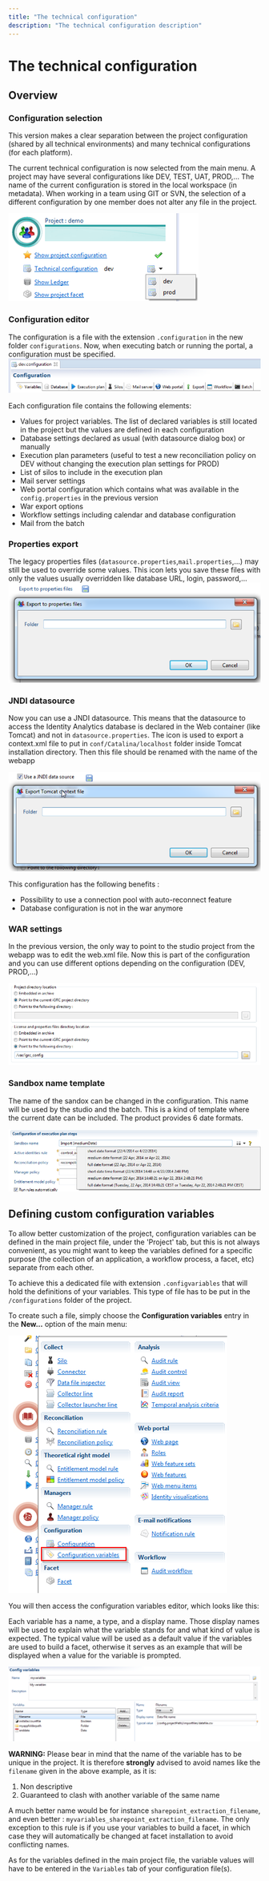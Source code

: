```yaml
---
title: "The technical configuration"
description: "The technical configuration description"
---
```


# The technical configuration

## Overview

### Configuration selection

This version makes a clear separation between the project configuration (shared by all technical environments) and many technical configurations (for each platform).

The current technical configuration is now selected from the main menu. A project may have several configurations like DEV, TEST, UAT, PROD,... The name of the current configuration is stored in the local workspace (in metadata). When working in a team using GIT or SVN, the selection of a different configuration by one member does not alter any file in the project.  

![Studio configuration menu](./images/studio_config_menu.png "Studio configuration menu")

### Configuration editor

The configuration is a file with the extension `.configuration` in the new folder `configurations`. Now, when executing batch or running the portal, a configuration must be specified.
![Studio configuration tabs](./images/studio_config_tabs.png "Studio configuration tabs")

Each configuration file contains the following elements:

- Values for project variables. The list of declared variables is still located in the project but the values are defined in each configuration
- Database settings declared as usual (with datasource dialog box) or manually
- Execution plan parameters (useful to test a new reconciliation policy on DEV without changing the execution plan settings for PROD)
- List of silos to include in the execution plan
- Mail server settings
- Web portal configuration which contains what was available in the `config.properties` in the previous version
- War export options
- Workflow settings including calendar and database configuration
- Mail from the batch

### Properties export

The legacy properties files (`datasource.properties`,`mail.properties`,...) may still be used to override some values. This icon lets you save these files with only the values usually overridden like database URL, login, password,...
![Studio Export the configuration](./images/studio_config_export.png "Studio Export the configuration")

### JNDI datasource

Now you can use a JNDI datasource. This means that the datasource to access the Identity Analytics database is declared in the Web container (like Tomcat) and not in `datasource.properties`. The icon is used to export a context.xml file to put in `conf/Catalina/localhost` folder inside Tomcat installation directory. Then this file should be renamed with the name of the webapp  

![Studio export the JNDI context file](./images/studio_config_jndi.png "Studio export the JNDI context file")

This configuration has the following benefits :

- Possibility to use a connection pool with auto-reconnect feature
- Database configuration is not in the war anymore

### WAR settings

In the previous version, the only way to point to the studio project from the webapp was to edit the web.xml file. Now this is part of the configuration and you can use different options depending on the configuration (DEV, PROD,...)  

![Studio WAR file configuration](./images/studio_config_war.png "Studio WAR file configuration")

### Sandbox name template

The name of the sandox can be changed in the configuration. This name will be used by the studio and the batch. This is a kind of template where the current date can be included. The product provides 6 date formats.  

![Studio sandbox name configuration](./images/studio_config_sandbox.png "Studio sandbox name configuration")

## Defining custom configuration variables

To allow better customization of the project, configuration variables can be defined in the main project file, under the 'Project' tab, but this is not always convenient, as you might want to keep the variables defined for a specific purpose (the collection of an application, a workflow process, a facet, etc) separate from each other.

To achieve this a dedicated file with extension `.configvariables` that will hold the definitions of your variables. This type of file has to be put in the `/configurations` folder of the project.

To create such a file, simply choose the **Configuration variables** entry in the **New...** option of the main menu:  

![New configuration variable file](./images/new-config-var-menu.png "New configuration variable file")

You will then access the configuration variables editor, which looks like this:

Each variable has a name, a type, and a display name. Those display names will be used to explain what the variable stands for and what kind of value is expected.
The typical value will be used as a default value if the variables are used to build a facet, otherwise it serves as an example that will be displayed when a value for the variable is prompted.  

![Config variables](./images/configvariables.png "Config variables")

**WARNING:** Please bear in mind that the name of the variable has to be unique in the project. It is therefore **strongly** advised to avoid names like the `filename` given in the above example, as it is:

1. Non descriptive
2. Guaranteed to clash with another variable of the same name

A much better name would be for instance `sharepoint_extraction_filename`, and even better : `myvariables_sharepoint_extraction_filename`.
The only exception to this rule is if you use your variables to build a facet, in which case they will automatically be changed at facet installation to avoid conflicting names.

As for the variables defined in the main project file, the variable values will have to be entered in the `Variables` tab of your configuration file(s).

